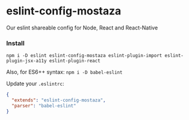 # eslint-config-mostaza

Our eslint shareable config for Node, React and React-Native

### Install
`npm i -D eslint eslint-config-mostaza eslint-plugin-import eslint-plugin-jsx-a11y eslint-plugin-react`

Also, for ES6++ syntax:
`npm i -D babel-eslint`

Update your `.eslintrc`:
```json
{
  "extends": "eslint-config-mostaza",
  "parser": "babel-eslint"
}
```
